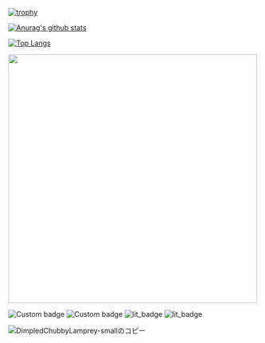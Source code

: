 [![trophy](https://github-profile-trophy.vercel.app/?username=isso-719)](https://github.com/ryo-ma/github-profile-trophy)

[![Anurag's github stats](https://github-status.isso.cc/api?username=isso-719&count_private=true&show_icons=true)](https://github.com/anuraghazra/github-readme-stats)


[![Top Langs](https://github-status.isso.cc/api/top-langs/?username=isso-719&layout=compact&hide=HTML,CSS,MAKEFILE,shell,Jupyter%20Notebook&langs_count=20)](https://github.com/anuraghazra/github-readme-stats)

<a href="https://profile.codersrank.io/user/isso-719/"><img src="https://cr-ss-service.azurewebsites.net/api/ScreenShot?widget=summary&username=isso-719" width="500"></a>

![Custom badge](https://img.shields.io/endpoint?url=https%3A%2F%2Fraw.githubusercontent.com%2Fisso-719%2Flit_badge%2Fmain%2Fjson%2Fmentor.json)
![Custom badge](https://img.shields.io/endpoint?url=https%3A%2F%2Fraw.githubusercontent.com%2Fisso-719%2Flit_badge%2Fmain%2Fjson%2Fweb_service.json)
![lit_badge](https://img.shields.io/endpoint?url=https%3A%2F%2Fraw.githubusercontent.com%2Fisso-719%2Flit_badge%2Fmain%2Fjson%2Fweb_design.json&link=%20https://github.com/isso-719/lit_badge)
![lit_badge](https://img.shields.io/endpoint?url=https%3A%2F%2Fraw.githubusercontent.com%2Fisso-719%2Flit_badge%2Fmain%2Fjson%2Funity.json&link=%20https://github.com/isso-719/lit_badge)

![DimpledChubbyLamprey-smallのコピー](https://user-images.githubusercontent.com/39211268/107172835-b2af1280-6a09-11eb-8421-8bd6fbd358d8.gif)
